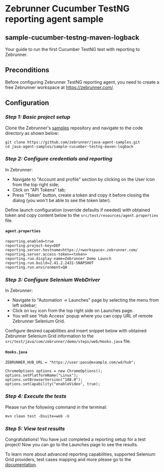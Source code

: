 # Zebrunner Cucumber TestNG reporting agent sample

## sample-cucumber-testng-maven-logback

Your guide to run the first Cucumber TestNG test with reporting to Zebrunner.

## Preconditions

Before configuring Zebrunner TestNG reporting agent, you need to create a free Zebrunner workspace at https://zebrunner.com/.

## Configuration

### _Step 1: Basic project setup_

Clone the Zebrunner's [samples](https://github.com/zebrunner/java-agent-samples) repository and navigate to the code directory as shown below:

```
git clone https://github.com/zebrunner/java-agent-samples.git
cd java-agent-samples/sample-cucumber-testng-maven-logback
```

### _Step 2: Configure credentials and reporting_

In Zebrunner:
- Navigate to "Account and profile" section by clicking on the User icon from the top right side;
- Click on "API Tokens" tab;
- Press "Token" button, create a token and copy it before closing the dialog (you won't be able to see the token later).

Define launch configuration (override defaults if needed) with obtained token and copy content below to the `src/test/resources/agent.properties` file.

#### **`agent.properties`**
```properties
reporting.enabled=true
reporting.project-key=DEF
reporting.server.hostname=https://<workspace>.zebrunner.com/
reporting.server.access-token=<token>
reporting.run.display-name=Zebrunner Demo Launch
reporting.run.build=2.41.2.2431-SNAPSHOT
reporting.run.environment=QA
```

### _Step 3: Configure Selenium WebDriver_

In Zebrunner:

- Navigate to "Automation -> Launches" page by selecting the menu from left sidebar;
- Click on `key` icon from the top right side on Launches page. 
- You will see 'Hub Access' popup where you can copy URL of remote Zebrunner Selenium Grid.

Configure desired capabilities and insert snippet below with obtained Zebrunner Selenium Grid information to the `src/test/java/com/zebrunner/demo/steps/web/Hooks.java` file.

#### **`Hooks.java`**
```
ZEBRUNNER_HUB_URL = "https://user:pass@example.com/wd/hub";

ChromeOptions options = new ChromeOptions();
options.setPlatformName("Linux");
options.setBrowserVersion("108.0");
options.setCapability("enableVideo", true);
```

### _Step 4: Execute the tests_

Please run the following command in the terminal:

```
mvn clean test -Dsuite=web -U
```

### _Step 5: View test results_

Congratulations! You have just completed a reporting setup for a test project!
Now you can go to the Launches page to see the results.

To learn more about advanced reporting capabilities, supported Selenium Grid providers, test cases mapping and more please go to the [documentation](https://zebrunner.com/documentation/reporting/carina-testng/).
